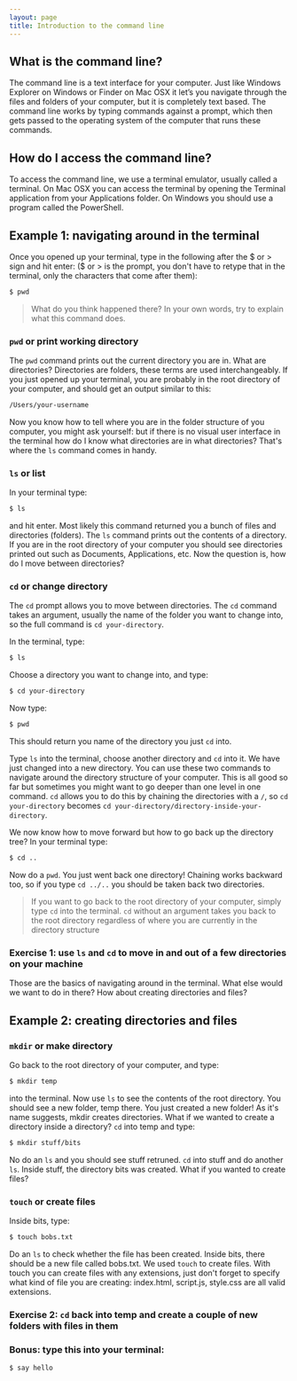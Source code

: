 ```yaml
---
layout: page
title: Introduction to the command line
---
```


## What is the command line?

The command line is a text interface for your computer. Just like Windows Explorer on Windows or Finder on Mac OSX it let’s you navigate through the files and folders of your computer, but it is completely text based. The command line works by typing commands against a prompt, which then gets passed to the operating system of the computer that runs these commands.

## How do I access the command line?

To access the command line, we use a terminal emulator, usually called a terminal. On Mac OSX you can access the terminal by opening the Terminal application from your Applications folder. On Windows you should use a program called the PowerShell.

## Example 1: navigating around in the terminal

Once you opened up your terminal, type in the following after the $ or > sign and hit enter: ($ or > is the prompt, you don't have to retype that in the terminal, only the characters that come after them):

```bash
$ pwd
```

> What do you think happened there? In your own words, try to explain what this command does.

### `pwd` or print working directory

The `pwd` command prints out the current directory you are in. What are directories? Directories are folders, these terms are used interchangeably. If you just opened up your terminal, you are probably in the root directory of your computer, and should get an output similar to this:

```bash
/Users/your-username
```

Now you know how to tell where you are in the folder structure of you computer, you might ask yourself: but if there is no visual user interface in the terminal how do I know what directories are in what directories? That's where the `ls` command comes in handy.

### `ls` or list

In your terminal type:

```bash
$ ls
```

and hit enter. Most likely this command returned you a bunch of files and directories (folders). The `ls` command prints out the contents of a directory. If you are in the root directory of your computer you should see directories printed out such as Documents, Applications, etc. Now the question is, how do I move between directories?

### `cd` or change directory

The `cd` prompt allows you to move between directories. The `cd` command takes an argument, usually the name of the folder you want to change into, so the full command is `cd your-directory`.

In the terminal, type:

```bash
$ ls
```

Choose a directory you want to change into, and type:

```bash
$ cd your-directory
```

Now type:

```bash
$ pwd
```

This should return you name of the directory you just `cd` into.

Type `ls` into the terminal, choose another directory and `cd` into it. We have just changed into a new directory. You can use these two commands to navigate around the directory structure of your computer. This is all good so far but sometimes you might want to go deeper than one level in one command. `cd` allows you to do this by chaining the directories with a `/`, so `cd your-directory` becomes `cd your-directory/directory-inside-your-directory`.

We now know how to move forward but how to go back up the directory tree? In your terminal type:

```bash
$ cd ..
```

Now do a `pwd`. You just went back one directory! Chaining works backward too, so if you type `cd ../..` you should be taken back two directories.

> If you want to go back to the root directory of your computer, simply type `cd` into the terminal. `cd` without an argument takes you back to the root directory regardless of where you are currently in the directory structure

### Exercise 1: use `ls` and `cd` to move in and out of a few directories on your machine

Those are the basics of navigating around in the terminal. What else would we want to do in there? How about creating directories and files?

## Example 2: creating directories and files

### `mkdir` or make directory

Go back to the root directory of your computer, and type:

```bash
$ mkdir temp
```

into the terminal. Now use `ls` to see the contents of the root directory. You should see a new folder, temp there. You just created a new folder! As it's name suggests, mkdir creates directories. What if we wanted to create a directory inside a directory? `cd` into temp and type:

```bash
$ mkdir stuff/bits
```

No do an `ls` and you should see stuff retruned. `cd` into stuff and do another `ls`. Inside stuff, the directory bits was created. What if you wanted to create files?

### `touch` or create files 

Inside bits, type:

```bash
$ touch bobs.txt
```

Do an `ls` to check whether the file has been created. Inside bits, there should be a new file called bobs.txt. We used `touch` to create files. With touch you can create files with any extensions, just don't forget to specify what kind of file you are creating: index.html, script.js, style.css are all valid extensions. 

### Exercise 2: `cd` back into temp and create a couple of new folders with files in them

### Bonus: type this into your terminal:

```bash
$ say hello
```


